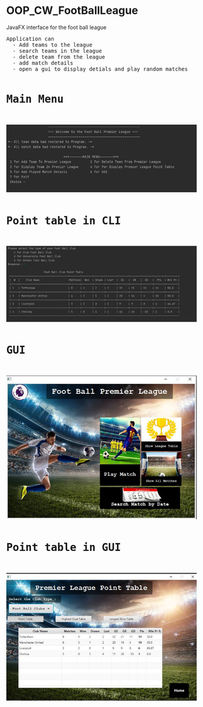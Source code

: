 # OOP_CW_FootBallLeague
JavaFX interface for the foot ball league
<pre>
Application can 
  - Add teams to the league
  - search teams in the league
  - delete team from the league
  - add match details
  - open a gui to display detials and play random matches
  
<h1>Main Menu</h1>

<Img src = "https://github.com/Thari9944/OOP_CW_FootBallLeague/blob/master/Application%20screenshots/Capture.JPG">

<h1>Point table in CLI</h1>

<Img src = "https://github.com/Thari9944/OOP_CW_FootBallLeague/blob/master/Application%20screenshots/Capture2.JPG">

<h1>GUI</h1>

<Img src = "https://github.com/Thari9944/OOP_CW_FootBallLeague/blob/master/Application%20screenshots/Capture3.JPG">

<h1>Point table in GUI</h1>

<Img src = "https://github.com/Thari9944/OOP_CW_FootBallLeague/blob/master/Application%20screenshots/Capture4.JPG">
</pre>
